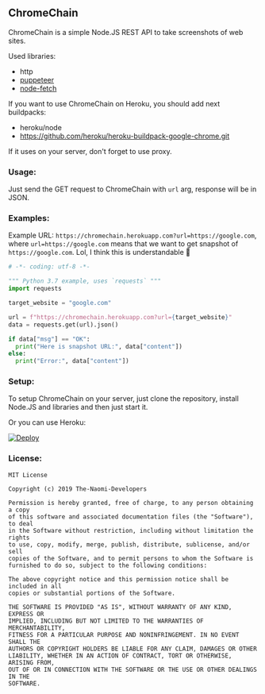 ## ChromeChain
ChromeChain is a simple Node.JS REST API to take screenshots of web sites.

Used libraries:
* http
* [puppeteer](https://github.com/puppeteer/puppeteer)
* [node-fetch](https://github.com/bitinn/node-fetch)

If you want to use ChromeChain on Heroku, you should add next buildpacks:
- heroku/node
- https://github.com/heroku/heroku-buildpack-google-chrome.git

If it uses on your server, don't forget to use proxy.

### Usage:
Just send the GET request to ChromeChain with `url` arg, response will be in JSON.


### Examples:

Example URL:
`https://chromechain.herokuapp.com?url=https://google.com`, where `url=https://google.com` means that we want to get snapshot of `https://google.com`. Lol, I think this is understandable :eyes:

```python
# -*- coding: utf-8 -*-

""" Python 3.7 example, uses `requests` """
import requests

target_website = "google.com"

url = f"https://chromechain.herokuapp.com?url={target_website}"
data = requests.get(url).json()

if data["msg"] == "OK":
  print("Here is snapshot URL:", data["content"])
else:
  print("Error:", data["content"])
```

### Setup:
To setup ChromeChain on your server, just clone the repository, install Node.JS and libraries and then just start it.


Or you can use Heroku:

 [![Deploy](https://www.herokucdn.com/deploy/button.svg)](https://heroku.com/deploy?template=https://github.com/Naomi-Bot-Open-Source/ChromeChain)

### License:
```
MIT License

Copyright (c) 2019 The-Naomi-Developers

Permission is hereby granted, free of charge, to any person obtaining a copy
of this software and associated documentation files (the "Software"), to deal
in the Software without restriction, including without limitation the rights
to use, copy, modify, merge, publish, distribute, sublicense, and/or sell
copies of the Software, and to permit persons to whom the Software is
furnished to do so, subject to the following conditions:

The above copyright notice and this permission notice shall be included in all
copies or substantial portions of the Software.

THE SOFTWARE IS PROVIDED "AS IS", WITHOUT WARRANTY OF ANY KIND, EXPRESS OR
IMPLIED, INCLUDING BUT NOT LIMITED TO THE WARRANTIES OF MERCHANTABILITY,
FITNESS FOR A PARTICULAR PURPOSE AND NONINFRINGEMENT. IN NO EVENT SHALL THE
AUTHORS OR COPYRIGHT HOLDERS BE LIABLE FOR ANY CLAIM, DAMAGES OR OTHER
LIABILITY, WHETHER IN AN ACTION OF CONTRACT, TORT OR OTHERWISE, ARISING FROM,
OUT OF OR IN CONNECTION WITH THE SOFTWARE OR THE USE OR OTHER DEALINGS IN THE
SOFTWARE.
```
